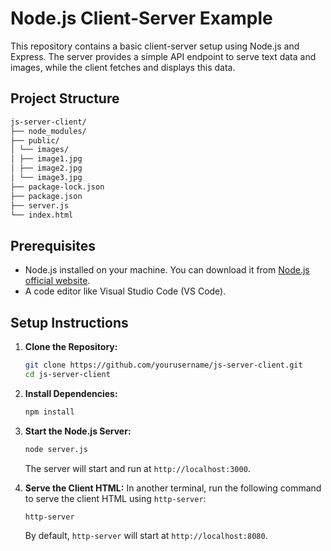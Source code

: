# Node.js Client-Server Example

This repository contains a basic client-server setup using Node.js and Express. The server provides a simple API endpoint to serve text data and images, while the client fetches and displays this data.

## Project Structure
```bash
js-server-client/
├── node_modules/
├── public/
│ └── images/
│ ├── image1.jpg
│ ├── image2.jpg
│ └── image3.jpg
├── package-lock.json
├── package.json
├── server.js
└── index.html
```

## Prerequisites

- Node.js installed on your machine. You can download it from [Node.js official website](https://nodejs.org/).
- A code editor like Visual Studio Code (VS Code).

## Setup Instructions

1. **Clone the Repository:**

   ```sh
   git clone https://github.com/yourusername/js-server-client.git
   cd js-server-client
   ```
2. **Install Dependencies:**
   
   ```sh
   npm install
   ```

3. **Start the Node.js Server:**
   ```sh
   node server.js
   ```
   The server will start and run at `http://localhost:3000`.

3. **Serve the Client HTML:**
   In another terminal, run the following command to serve the client HTML using `http-server`:
   ```sh
   http-server
   ```
   By default, `http-server` will start at `http://localhost:8080`.

















   
